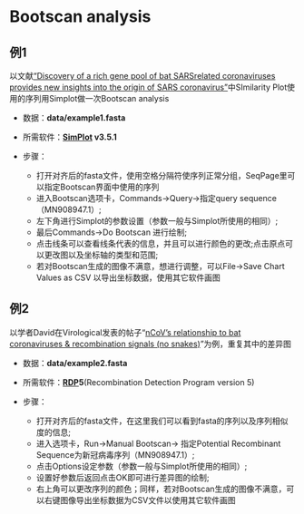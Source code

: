 # Bootscan analysis
## 例1
以文献[“Discovery of a rich gene pool of bat SARSrelated coronaviruses provides new insights into the origin of SARS coronavirus”](https://www.ncbi.nlm.nih.gov/pmc/articles/PMC5708621/)中SImilarity Plot使用的序列用Simplot做一次Bootscan analysis

* 数据：**data/example1.fasta**

* 所需软件：**[SimPlot](https://sray.med.som.jhmi.edu/SCRoftware/simplot/) v3.5.1**

* 步骤：
	* 打开对齐后的fasta文件，使用空格分隔符使序列正常分组，SeqPage里可以指定Bootscan界面中使用的序列
	* 进入Bootscan选项卡，Commands->Query->指定query sequence（MN908947.1）;
	* 左下角进行Simplot的参数设置（参数一般与Simplot所使用的相同）;
	* 最后Commands->Do Bootscan 进行绘制;
	* 点击线条可以查看线条代表的信息，并且可以进行颜色的更改;点击原点可以更改图以及坐标轴的类型和范围;
	* 若对Bootscan生成的图像不满意，想进行调整，可以File->Save Chart Values as CSV 以导出坐标数据，使用其它软件画图

## 例2
以学者David在Virological发表的帖子“[nCoV’s relationship to bat coronaviruses & recombination signals (no snakes)](http://virological.org/t/ncovs-relationship-to-bat-coronaviruses-recombination-signals-no-snakes-no-evidence-the-2019-ncov-lineage-is-recombinant/331)”为例，重复其中的差异图

* 数据：**data/example2.fasta**

* 所需软件：**[RDP](http://web.cbio.uct.ac.za/~darren/rdp.html)5**(Recombination Detection Program version 5)

* 步骤：
	* 打开对齐后的fasta文件，在这里我们可以看到fasta的序列以及序列相似度的信息;
	* 进入选项卡，Run->Manual Bootscan-> 指定Potential Recombinant Sequence为新冠病毒序列（MN908947.1）;
	* 点击Options设定参数（参数一般与Simplot所使用的相同）;
	* 设置好参数后返回点击OK即可进行差异图的绘制;
	* 右上角可以更改序列的颜色；同样，若对Bootscan生成的图像不满意，可以右键图像导出坐标数据为CSV文件以使用其它软件画图
